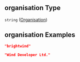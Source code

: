 ## organisation Type

`string` ([Organisation](iea43\_wra_data_model-properties-organisation.md))

## organisation Examples

```json
"brightwind"
```

```json
"Wind Developer Ltd."
```
